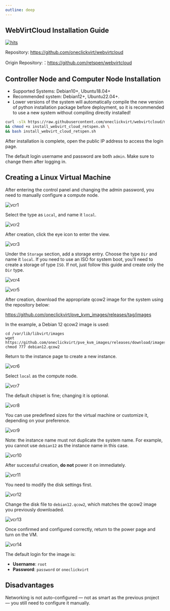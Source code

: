 ```yaml
---
outline: deep
---
```


## WebVirtCloud Installation Guide

[![hits](https://hits.spiritlhl.net/webvirtcloud.svg?action=hit&title=hits&title_bg=%23555555&count_bg=%233aebee&edge_flat=false)](https://hits.spiritlhl.net)

Repository: <https://github.com/oneclickvirt/webvirtcloud>

Origin Repository:：<https://github.com/retspen/webvirtcloud>

## Controller Node and Computer Node Installation

- Supported Systems: Debian10+, Ubuntu18.04+
- Recommended system: Debian12+, Ubuntu22.04+.
- Lower versions of the system will automatically compile the new version of python installation package before deployment, so it is recommended to use a new system without compiling directly installed!

```bash
curl -slk https://raw.githubusercontent.com/oneclickvirt/webvirtcloud/main/scripts/install_webvirt_cloud_retspen.sh -o install_webvirt_cloud_retspen.sh \
&& chmod +x install_webvirt_cloud_retspen.sh \
&& bash install_webvirt_cloud_retspen.sh
```

After installation is complete, open the public IP address to access the login page.

The default login username and password are both `admin`. Make sure to change them after logging in.

## Creating a Linux Virtual Machine

After entering the control panel and changing the admin password, you need to manually configure a compute node.

![vcr1](images/vcr1.jpg)

Select the type as `Local`, and name it `local`.

![vcr2](images/vcr2.jpg)

After creation, click the eye icon to enter the view.

![vcr3](images/vcr3.jpg)

Under the `Storage` section, add a storage entry. Choose the type `Dir` and name it `local`. If you need to use an ISO for system boot, you’ll need to create a storage of type `ISO`. If not, just follow this guide and create only the `Dir` type.

![vcr4](images/vcr4.jpg)

![vcr5](images/vcr5.jpg)

After creation, download the appropriate qcow2 image for the system using the repository below:

https://github.com/oneclickvirt/pve_kvm_images/releases/tag/images

In the example, a Debian 12 qcow2 image is used:

```shell
cd /var/lib/libvirt/images
wget https://github.com/oneclickvirt/pve_kvm_images/releases/download/images/debian12.qcow2
chmod 777 debian12.qcow2
```

Return to the instance page to create a new instance.

![vcr6](images/vcr6.jpg)

Select `local` as the compute node.

![vcr7](images/vcr7.jpg)

The default chipset is fine; changing it is optional.

![vcr8](images/vcr8.jpg)

You can use predefined sizes for the virtual machine or customize it, depending on your preference.

![vcr9](images/vcr9.jpg)

Note: the instance name must not duplicate the system name. For example, you cannot use `debian12` as the instance name in this case.

![vcr10](images/vcr10.jpg)

After successful creation, **do not** power it on immediately.

![vcr11](images/vcr11.jpg)

You need to modify the disk settings first.

![vcr12](images/vcr12.jpg)

Change the disk file to `debian12.qcow2`, which matches the qcow2 image you previously downloaded.

![vcr13](images/vcr13.jpg)

Once confirmed and configured correctly, return to the power page and turn on the VM.

![vcr14](images/vcr14.jpg)

The default login for the image is:

- **Username**: `root`  
- **Password**: `password` or `oneclickvirt`

## Disadvantages

Networking is not auto-configured — not as smart as the previous project — you still need to configure it manually. 
